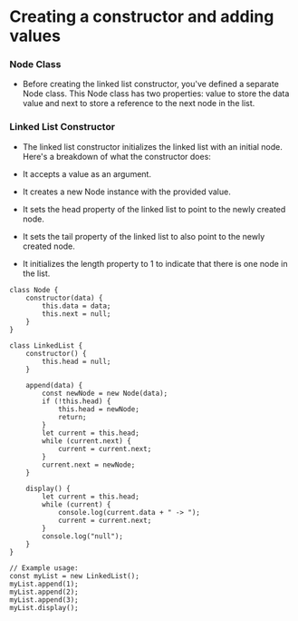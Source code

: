 # Creating a constructor and adding values
### Node Class
* Before creating the linked list constructor, you've defined a separate Node class. This Node class has two properties: value to store the data value and next to store a reference to the next node in the list.

### Linked List Constructor
* The linked list constructor initializes the linked list with an initial node. Here's a breakdown of what the constructor does:

* It accepts a value as an argument.
* It creates a new Node instance with the provided value.
* It sets the head property of the linked list to point to the newly created node.
* It sets the tail property of the linked list to also point to the newly created node.
* It initializes the length property to 1 to indicate that there is one node in the list.

```
class Node {
    constructor(data) {
        this.data = data;
        this.next = null;
    }
}

class LinkedList {
    constructor() {
        this.head = null;
    }

    append(data) {
        const newNode = new Node(data);
        if (!this.head) {
            this.head = newNode;
            return;
        }
        let current = this.head;
        while (current.next) {
            current = current.next;
        }
        current.next = newNode;
    }

    display() {
        let current = this.head;
        while (current) {
            console.log(current.data + " -> ");
            current = current.next;
        }
        console.log("null");
    }
}

// Example usage:
const myList = new LinkedList();
myList.append(1);
myList.append(2);
myList.append(3);
myList.display();
```
